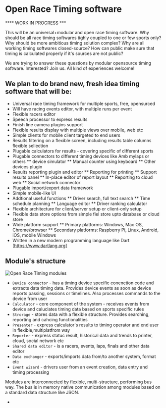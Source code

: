 Open Race Timing software
==============

**** WORK IN PROGRESS ***

This will be an universal+modular and open race timing software. Why should be all race timing softwares tighly coupled to one or few sports only? Why should be more ambitious timing solution complex? Why are all working timing softwares closed-source? How can public make sure that timing is calculated properly if it's sources are not public? 

We are trying to answer these questions by modular opensource timing software. Interested? Join us. All kind of experiences welcome!

## We plan to do brand new, fresh idea timing software that will be:

* Universal race timing framework for multiple sports, free, opensurced
* Will have racing events editor, with multiple runs per event
* Flexible racers editor
* Speech processor to express results
* Finish line camera plugins support
* Flexible results display with multiple views over mobile, web etc
* Simple clients for mobile client targeted to end users
* Results filtering on a flexible screen, including results table columns flexible sellection
* Plugable calculators for results - covering specific of different sports
* Plugable connectors to different timing devices like Amb mylaps or others
** device simulator
** Manual counter using keyboard
** Other devices plugin
* Results reporting plugin and editor
** Reporting for printing
** Support results panel
** In-place editor of report layout
** Reporting to cloud web
** Social network connector
* Plugable import/export data framework
* Simple mobile-like UI 
* Addtional useful functions
** Driver search, full text search
** Time schedule planning
** Language editor
** Driver ranking calculator
* Flexible architecture for client/server setup or client-only setup
* Flexible data store options from simple fiel store upto database or cloud store
* Wide platform support
** Primary platforms: Windows, Mac OS, Chrome/browser
** Secondary platforms: Raspberry Pi, Linux, Android, iOS, mobile Windows
* Written in a new modern programming language like Dart [https://www.dartlang.org]

## Module's structure

![Open Race Timing modules](https://raw.githubusercontent.com/skoky/OpenRaceTiming/master/ORT_modules.png)

* `Device connector` - has a timing device specific conenction code and extracts data timing data. Provides device events as soon as device reports passing, sessions or timelines. Also processes commands to the device from user
* `Calculator` - core component of the system - receives events from device and caluclates timing data based on sports specific rules
* `Strorage` - stores data with a flexible structure. Provides searching, reporting and cahcing functionalities
* `Presenter` - express calculator's results to timing operator and end user in flexible,multiplatfrom way
* `Reporter` - express statuc result, historical data and trends to printer, cloud, social network etc
* `Shared data editor` - is a racers, events, laps, finals and other data editor
* `Data exchanger` - exports/imports data from/to another system, format etc
* `Event wizard` - drivers user from an event creation, data entry and timing processing

Modules are interconnected by flexible, multi-structure, performing bus way. The bus is in memory native communication among modules based on a standard data structure like JSON.




* 

